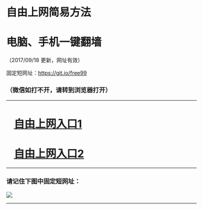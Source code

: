 ﻿# 自由上网简易方法

# 电脑、手机一键翻墙

（2017/09/18 更新，网址有效）

固定短网址：https://git.io/free99

### （微信如打不开，请转到浏览器打开）


***





# &nbsp;&nbsp; <a href="http://ft1476428002.fwq-tz1005.info/fwqtz01.html?t=091800121345 " target="_blank">自由上网入口1</a>
# &nbsp;&nbsp; <a href="http://ft1608513033.fwq-tz1006.info/fwqtz02.html?t=09180017724 " target="_blank">自由上网入口2</a>
***

### 请记住下图中固定短网址：

<img src="https://s3-us-west-2.amazonaws.com/fwq-1001/yjfq-20170905okok.png" /> 


***

